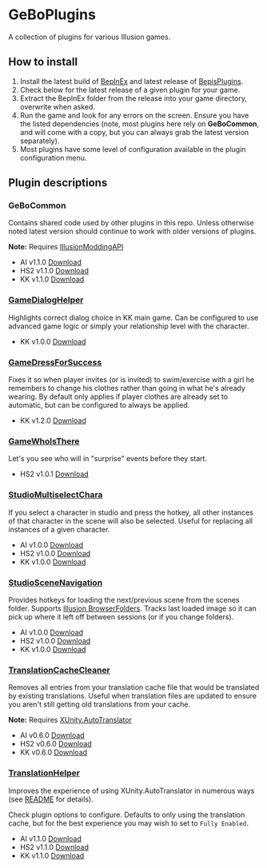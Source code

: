 # GeBoPlugins

A collection of plugins for various Illusion games.

## How to install
1. Install the latest build of [BepInEx](https://builds.bepis.io/projects/bepinex_be) and latest release of [BepisPlugins](https://github.com/IllusionMods/BepisPlugins/releases).
2. Check below for the latest release of a given plugin for your game.
3. Extract the BepInEx folder from the release into your game directory, overwrite when asked.
4. Run the game and look for any errors on the screen. Ensure you have the listed dependencies (note, most plugins here rely on **GeBoCommon**, and will come with a copy, but you can always grab the latest version separately).
5. Most plugins have some level of configuration available in the plugin configuration menu.

## Plugin descriptions

### GeBoCommon

Contains shared code used by other plugins in this repo. Unless otherwise noted latest version should continue to work with older versions of plugins. 

**Note:** Requires [IllusionModdingAPI](https://github.com/IllusionMods/IllusionModdingAPI/)

- AI v1.1.0 [Download](https://github.com/GeBo1/GeBoPlugins/releases/download/r15/AI_GeBoCommon.v1.1.0.zip)
- HS2 v1.1.0 [Download](https://github.com/GeBo1/GeBoPlugins/releases/download/r15/HS2_GeBoCommon.v1.1.0.zip)
- KK v1.1.0 [Download](https://github.com/GeBo1/GeBoPlugins/releases/download/r15/KK_GeBoCommon.v1.1.0.zip)

### [GameDialogHelper](src/GameDialogHelper/README.md)

Highlights correct dialog choice in KK main game. Can be configured to use advanced game logic or simply your relationship level with the character.

- KK v1.0.0 [Download](https://github.com/GeBo1/GeBoPlugins/releases/download/r17/KK_GameDialogHelper.v1.0.0.zip) 

### [GameDressForSuccess](src/GameDressForSuccess/README.md)

Fixes it so when player invites (or is invited) to swim/exercise with a girl he remembers to change his clothes rather than going in what he's already wearing. By default only applies if player clothes are already set to automatic, but can be configured to always be applied.

- KK v1.2.0 [Download](https://github.com/GeBo1/GeBoPlugins/releases/download/r18/KK_GameDressForSuccess.v1.2.0.zip)

### [GameWhoIsThere](src/GameWhoIsThere/README.md)

Let's you see who will in "surprise" events before they start.

- HS2 v1.0.1 [Download](https://github.com/GeBo1/GeBoPlugins/releases/download/r22/HS2_GameWhoIsThere.v1.0.1.zip)

### [StudioMultiselectChara](src/StudioMultiselectChara/README.md)

If you select a character in studio and press the hotkey, all other instances of that character in the scene will also be selected. Useful for replacing all instances of a given character.

- AI v1.0.0 [Download](https://github.com/GeBo1/GeBoPlugins/releases/download/r20/AI_StudioMultiselectChara.v1.0.0.zip)
- HS2 v1.0.0 [Download](https://github.com/GeBo1/GeBoPlugins/releases/download/r20/HS2_StudioMultiselectChara.v1.0.0.zip)
- KK v1.0.0 [Download](https://github.com/GeBo1/GeBoPlugins/releases/download/r20/KK_StudioMultiselectChara.v1.0.0.zip)

[//]: # (### StudioSceneCharaInfo)

### [StudioSceneNavigation](src/StudioSceneNavigation/README.md)

Provides hotkeys for loading the next/previous scene from the scenes folder. Supports [Illusion BrowserFolders](https://github.com/ManlyMarco/Illusion_BrowserFolders). Tracks last loaded image so it can pick up where it left off between sessions (or if you change folders).

- AI v1.0.0 [Download](https://github.com/GeBo1/GeBoPlugins/releases/download/r21/AI_StudioSceneNavigation.v1.0.0.zip)
- HS2 v1.0.0 [Download](https://github.com/GeBo1/GeBoPlugins/releases/download/r21/HS2_StudioSceneNavigation.v1.0.0.zip)
- KK v1.0.0 [Download](https://github.com/GeBo1/GeBoPlugins/releases/download/r21/KK_StudioSceneNavigation.v1.0.0.zip)

### [TranslationCacheCleaner](src/TranslationCacheCleaner/README.md)

Removes all entries from your translation cache file that would be translated by existing translations.  Useful when translation files are updated to ensure you aren't still getting old translations from your cache.  

**Note:** Requires [XUnity.AutoTranslator](https://github.com/bbepis/XUnity.AutoTranslator)

- AI v0.6.0 [Download](https://github.com/GeBo1/GeBoPlugins/releases/download/r19/AI_TranslationCacheCleaner.v0.6.0.zip)
- HS2 v0.6.0 [Download](https://github.com/GeBo1/GeBoPlugins/releases/download/r19/HS2_TranslationCacheCleaner.v0.6.0.zip)
- KK v0.6.0 [Download](https://github.com/GeBo1/GeBoPlugins/releases/download/r19/KK_TranslationCacheCleaner.v0.6.0.zip)

### [TranslationHelper](src/TranslationHelper/README.md)

Improves the experience of using XUnity.AutoTranslator in numerous ways (see [README](src/TranslationHelper/README.md) for details).

Check plugin options to configure. Defaults to only using the translation cache, but for the best experience you may wish to set to `Fully Enabled`.

- AI v1.1.0 [Download](https://github.com/GeBo1/GeBoPlugins/releases/download/r16/AI_TranslationHelper.v1.1.0.zip)
- HS2 v1.1.0 [Download](https://github.com/GeBo1/GeBoPlugins/releases/download/r16/HS2_TranslationHelper.v1.1.0.zip)
- KK v1.1.0 [Download](https://github.com/GeBo1/GeBoPlugins/releases/download/r16/KK_TranslationHelper.v1.1.0.zip)



